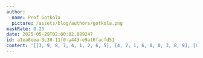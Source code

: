 ```yaml
---
author:
  name: Prof Gotkola
  picture: /assets/blog/authors/gotkola.png
maskRate: 0.23
date: 2025-05-29T02:00:02.089247
id: a1ea8eea-3c30-11f0-a443-e9a16facfd51
content: '[[3, 9, 8, 7, 4, 1, 2, 6, 5], [4, 7, 1, 6, 0, 0, 3, 8, 9], [0, 2, 6, 0, 0, 0, 4, 0, 7], [7, 1, 0, 5, 6, 3, 0, 0, 4], [2, 0, 0, 1, 7, 4, 9, 5, 6], [6, 5, 0, 2, 8, 9, 7, 3, 1], [8, 6, 2, 4, 0, 7, 1, 9, 0], [1, 4, 5, 9, 3, 2, 0, 7, 0], [9, 3, 0, 8, 1, 6, 5, 4, 2]]'
---
```

